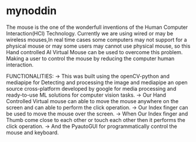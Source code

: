 # mynoddin
The mouse is the one of the wonderfull inventions of the Human Computer Interaction(HCI) Technology. 
Currently we are using wired or may be wireless mouses,In real time cases some computers may not support for a physical mouse or may some users may cannot use physical mouse, so this Hand controlled AI Virtual Mouse can be used to overcome this problem. Making a user to control the mouse by reducing the computer human interaction.

FUNCTIONALITIES:
-> This was built using the openCV-python and mediapipe for Detecting and processing the image and mediapipe an open source cross-platform developed by google for media processing and ready-to-use ML solutions for computer vision tasks.
-> Our Hand Controlled Virtual mouse can able to move the mouse anywhere on the screen and can able to perform the click operation.
-> Our Index finger can be used to move the mouse over the screen.
-> When Our Index finger and Thumb come close to each other or touch each other then it performs the click operation.
-> And the PyautoGUI for programmatically control the mouse and keyboard.
